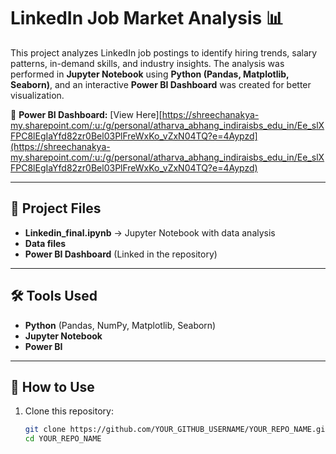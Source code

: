 # LinkedIn Job Market Analysis 📊

This project analyzes LinkedIn job postings to identify hiring trends, salary patterns, in-demand skills, and industry insights. The analysis was performed in **Jupyter Notebook** using **Python (Pandas, Matplotlib, Seaborn)**, and an interactive **Power BI Dashboard** was created for better visualization.

🔗 **Power BI Dashboard:** [View Here][https://shreechanakya-my.sharepoint.com/:u:/g/personal/atharva_abhang_indiraisbs_edu_in/Ee_slXFPC8lEgIaYfd82zr0Bel03PlFreWxKo_vZxN04TQ?e=4Aypzd](https://shreechanakya-my.sharepoint.com/:u:/g/personal/atharva_abhang_indiraisbs_edu_in/Ee_slXFPC8lEgIaYfd82zr0Bel03PlFreWxKo_vZxN04TQ?e=4Aypzd)

---

## 📂 Project Files  
- **Linkedin_final.ipynb** → Jupyter Notebook with data analysis  
- **Data files** 
- **Power BI Dashboard** (Linked in the repository)  

---

## 🛠️ Tools Used  
- **Python** (Pandas, NumPy, Matplotlib, Seaborn)  
- **Jupyter Notebook**  
- **Power BI**  

---

## 🚀 How to Use  
1. Clone this repository:  
   ```bash
   git clone https://github.com/YOUR_GITHUB_USERNAME/YOUR_REPO_NAME.git
   cd YOUR_REPO_NAME
